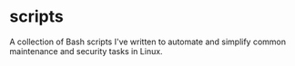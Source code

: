 scripts
=======

A collection of Bash scripts I've written to automate and simplify common maintenance and security tasks in Linux.